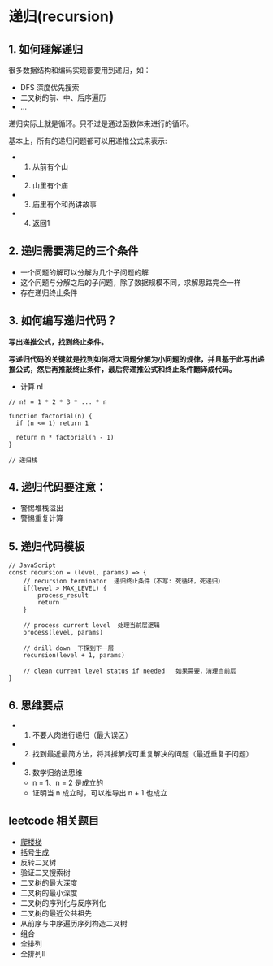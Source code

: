 # 递归(recursion)

## 1. 如何理解递归

很多数据结构和编码实现都要用到递归，如：
+ DFS 深度优先搜索
+ 二叉树的前、中、后序遍历
+ ...

递归实际上就是循环。只不过是通过函数体来进行的循环。

基本上，所有的递归问题都可以用递推公式来表示:
+ 1. 从前有个山
+ 2. 山里有个庙
+ 3. 庙里有个和尚讲故事
+ 4. 返回1

## 2. 递归需要满足的三个条件

+ 一个问题的解可以分解为几个子问题的解
+ 这个问题与分解之后的子问题，除了数据规模不同，求解思路完全一样
+ 存在递归终止条件

## 3. 如何编写递归代码？

**写出递推公式，找到终止条件。**

**写递归代码的关键就是找到如何将大问题分解为小问题的规律，并且基于此写出递推公式，然后再推敲终止条件，最后将递推公式和终止条件翻译成代码。**

+ 计算 n!

```
// n! = 1 * 2 * 3 * ... * n

function factorial(n) {
  if (n <= 1) return 1

  return n * factorial(n - 1)
}

// 递归栈
```

## 4. 递归代码要注意：

+ 警惕堆栈溢出
+ 警惕重复计算

## 5. 递归代码模板

```
// JavaScript
const recursion = (level, params) => {   
    // recursion terminator  递归终止条件（不写: 死循环，死递归）
    if(level > MAX_LEVEL) {     
        process_result     
        return    
    }   
    
    // process current level  处理当前层逻辑
    process(level, params)   
    
    // drill down  下探到下一层
    recursion(level + 1, params)  
    
    // clean current level status if needed   如果需要，清理当前层
}
```

## 6. 思维要点

+ 1. 不要人肉进行递归（最大误区）
+ 2. 找到最近最简方法，将其拆解成可重复解决的问题（最近重复子问题）
+ 3. 数学归纳法思维
  - n = 1、n = 2 是成立的
  - 证明当 n 成立时，可以推导出 n + 1 也成立

## leetcode 相关题目

+ [爬楼梯](https://github.com/lijiredback/javascript-algorithm/blob/master/src/algorithm/recursion/%230070-climbing-stairs.md)
+ [括号生成](https://github.com/lijiredback/javascript-algorithm/blob/master/src/algorithm/recursion/%230022-generate-parentheses.md)
+ 反转二叉树
+ 验证二叉搜索树
+ 二叉树的最大深度
+ 二叉树的最小深度
+ 二叉树的序列化与反序列化
+ 二叉树的最近公共祖先
+ 从前序与中序遍历序列构造二叉树
+ 组合
+ 全排列
+ 全排列II